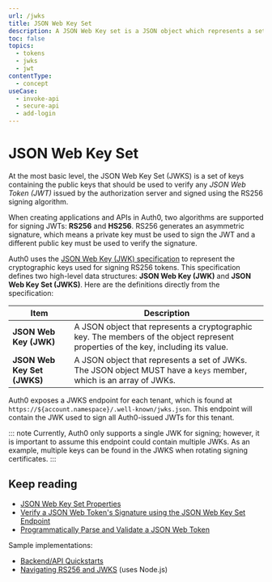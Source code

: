 ```yaml
---
url: /jwks
title: JSON Web Key Set
description: A JSON Web Key set is a JSON object which represents a set of JSON Web Keys (a JSON object that represents a cryptographic key).
toc: false
topics:
  - tokens
  - jwks
  - jwt
contentType:
  - concept
useCase:
  - invoke-api
  - secure-api
  - add-login
---
```

# JSON Web Key Set

At the most basic level, the JSON Web Key Set (JWKS) is a set of keys containing the public keys that should be used to verify any <dfn data-key="json-web-token">JSON Web Token (JWT)</dfn> issued by the authorization server and signed using the RS256 signing algorithm. 

When creating applications and APIs in Auth0, two algorithms are supported for signing JWTs: **RS256** and **HS256**. RS256 generates an asymmetric signature, which means a private key must be used to sign the JWT and a different public key must be used to verify the signature.

Auth0 uses the [JSON Web Key (JWK) specification](https://tools.ietf.org/html/rfc7517) to represent the cryptographic keys used for signing RS256 tokens. This specification defines two high-level data structures: **JSON Web Key (JWK)** and **JSON Web Key Set (JWKS)**. Here are the definitions directly from the specification:

| Item | Description |
| - | - |
| **JSON Web Key (JWK)** | A JSON object that represents a cryptographic key. The members of the object represent properties of the key, including its value. |
| **JSON Web Key Set (JWKS)** | A JSON object that represents a set of JWKs. The JSON object MUST have a `keys` member, which is an array of JWKs. |

Auth0 exposes a JWKS endpoint for each tenant, which is found at `https://${account.namespace}/.well-known/jwks.json`. This endpoint will contain the JWK used to sign all Auth0-issued JWTs for this tenant.

::: note
Currently, Auth0 only supports a single JWK for signing; however, it is important to assume this endpoint could contain multiple JWKs. As an example, multiple keys can be found in the JWKS when rotating signing certificates.
:::

## Keep reading

* [JSON Web Key Set Properties](/tokens/reference/jwt/jwks-properties)
* [Verify a JSON Web Token's Signature using the JSON Web Key Set Endpoint](/tokens/guides/jwt/verify-jwt-signature-using-jwks)
* [Programmatically Parse and Validate a JSON Web Token](/tokens/guides/jwt/parse-validate-jwt-programmatically)

Sample implementations:
* [Backend/API Quickstarts](/quickstart/backend)
* [Navigating RS256 and JWKS](https://auth0.com/blog/navigating-rs256-and-jwks/) (uses Node.js)
